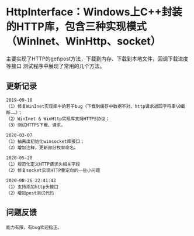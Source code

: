 # HttpInterface：Windows上C++封装的HTTP库，包含三种实现模式（WinInet、WinHttp、socket）  

主要实现了HTTP的get\post方法，下载到内存、下载到本地文件，回调下载进度等接口  测试程序中展现了常用的几个方法。 

## 更新记录
	2019-09-10
	（1）修复WinInet实现库中的若干bug（下载到缓存中数据不对、http请求返回字符串\0截断……）；
	（2）WinInet & WinHttp实现库支持HTTPS协议；
	（3）测试HTTPS下载、请求。

	2020-03-07
	（1）抽离出初始化winsocket库接口；
	（2）增加注释，更新部分枚举命名。

	2020-05-20
	（1）规范化定义HTTP请求头相关字段
	（2）修复socket实现HTTP重定向的一些小问题

	2020-08-26 22:41:43
	（1）支持添加http头接口
	（2）增加post测试代码

	
## 问题反馈
	能力有限，有bug欢迎指正。

